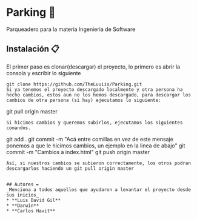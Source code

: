 # Parking 🚀
Parqueadero para la materia Ingenieria de Software

## Instalación 📋
El primer paso es clonar(descargar) el proyecto, lo primero es abrir la consola y escribir lo siguiente
```
git clone https://github.com/TheLuuiis/Parking.git
Si ya tenemos el proyecto descargado localmente y otra persona ha hecho cambios, estos aun no los hemos descargado, para descargar los cambios de otra persona (si hay) ejecutamos lo siguiente:

```
git pull origin master
```
Si hicimos cambios y queremos subirlos, ejecutamos los siguientes comandos.

```
git add .
git commit -m "Acá entre comillas en vez de este mensaje ponemos a que le hicimos cambios, un ejemplo en la linea de abajo"
git commit -m "Cambios a index.html"
git push origin master
```
Así, si nuestros cambios se subieron correctamente, los otros podran descargarlos haciendo un git pull origin master


## Autores ✒️
_Menciona a todos aquellos que ayudaron a levantar el proyecto desde sus inicios_
* **Luis David Gil**
* **Darwin**
* **Carlos Havit**
